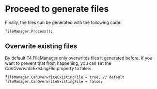 # Proceed to generate files

Finally, the files can be generated with the following code:

```
fileManager.Process();
```

## Overwrite existing files

By default T4.FileManager only overwrites files it generated before. If you want to prevent that from happening, you can set the *CanOverwriteExistingFile* property to false:

```
fileManager.CanOverwriteExistingFile = true; // default
fileManager.CanOverwriteExistingFile = false;
```

